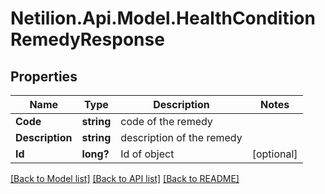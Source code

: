 # Netilion.Api.Model.HealthConditionRemedyResponse
## Properties

Name | Type | Description | Notes
------------ | ------------- | ------------- | -------------
**Code** | **string** | code of the remedy | 
**Description** | **string** | description of the remedy | 
**Id** | **long?** | Id of object | [optional] 

[[Back to Model list]](../README.md#documentation-for-models) [[Back to API list]](../README.md#documentation-for-api-endpoints) [[Back to README]](../README.md)

